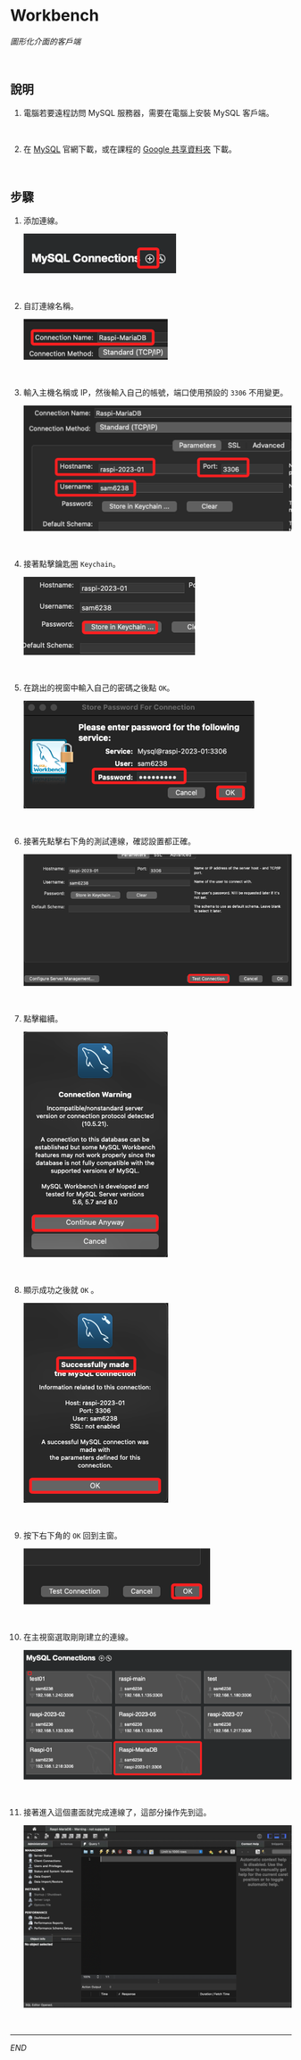 # Workbench

_圖形化介面的客戶端_

<br>

## 說明

1. 電腦若要遠程訪問 MySQL 服務器，需要在電腦上安裝 MySQL 客戶端。

<br>


2. 在 [MySQL](https://dev.mysql.com/downloads/installer/) 官網下載，或在課程的  [Google 共享資料夾](https://drive.google.com/drive/folders/1mNUYleyox6JGOwGVHj_RCsyw2s64likf?usp=drive_link) 下載。

<br>

## 步驟

1. 添加連線。

   ![](images/img_24.png)

<br>

2. 自訂連線名稱。

   ![](images/img_25.png)

<br>

3. 輸入主機名稱或 IP，然後輸入自己的帳號，端口使用預設的 `3306` 不用變更。

   ![](images/img_26.png)

<br>

4. 接著點擊鑰匙圈 `Keychain`。

   ![](images/img_27.png)

<br>

5. 在跳出的視窗中輸入自己的密碼之後點 `OK`。

   ![](images/img_28.png)

<br>

6. 接著先點擊右下角的測試連線，確認設置都正確。

   ![](images/img_29.png)

<br>

7. 點擊繼續。

   ![](images/img_30.png)

<br>

8. 顯示成功之後就 `OK` 。

   ![](images/img_31.png)

<br>

9. 按下右下角的 `OK` 回到主窗。

   ![](images/img_32.png)

<br>

10. 在主視窗選取剛剛建立的連線。

    ![](images/img_33.png)

<br>

11. 接著進入這個畫面就完成連線了，這部分操作先到這。

    ![](images/img_34.png)

<br>

---

_END_
